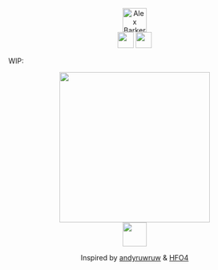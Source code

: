 <p align="center">
    <img height="48" src="https://readme-typing-svg.demolab.com?font=Fira+Code&pause=1000&width=435&center=true&lines=Gday%2C+I'm+Alex;I+make+cool+things%2C+sometimes" alt="Alex Barker">
    <br>
    <img height="32" src="https://komarev.com/ghpvc/?username=alexbarker234&style=for-the-badge&color=blueviolet">
    <img height="32" src="https://alexbarker234.vercel.app/get-badge?badge=totalClicks">
</p>

WIP:
<p align="center">
    <img height="300" src="https://alexbarker234.vercel.app/get-game"><br>
    <a href="https://alexbarker234.vercel.app/click">
        <img height="48" src="https://alexbarker234.vercel.app/get-button"><br>
    </a>
</p>

<p align="center">
  <p style="text-align: center;">Inspired by <a href="https://github.com/andyruwruw">andyruwruw</a> & <a href="https://github.com/HFO4">HFO4</a></p>
</p>